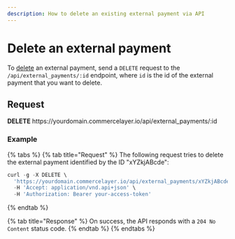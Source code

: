 ```yaml
---
description: How to delete an existing external payment via API
---
```


# Delete an external payment

To <a href="https://docs.commercelayer.io/developers/deleting-resources" target="_blank">delete</a> an external payment, send a `DELETE` request to the `/api/external_payments/:id` endpoint, where `id` is the id of the external payment that you want to delete.

## Request

**DELETE** https://<i></i>yourdomain.commercelayer.io/api/external_payments/:id

### Example

{% tabs %}
{% tab title="Request" %}
The following request tries to delete the external payment identified by the ID "xYZkjABcde":

```javascript
curl -g -X DELETE \
  'https://yourdomain.commercelayer.io/api/external_payments/xYZkjABcde' \
  -H 'Accept: application/vnd.api+json' \
  -H 'Authorization: Bearer your-access-token'
```
{% endtab %}

{% tab title="Response" %}
On success, the API responds with a `204 No Content` status code.
{% endtab %}
{% endtabs %}

